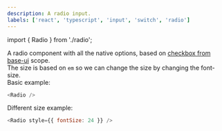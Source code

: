 ```yaml
---
description: A radio input.
labels: ['react', 'typescript', 'input', 'switch', 'radio']
---
```


import { Radio } from './radio';

A radio component with all the native options, based on [checkbox from base-ui](https://bit.dev/teambit/base-ui/input/checkbox/label) scope.  
The size is based on `em` so we can change the size by changing the font-size.   
Basic example:

```js live
<Radio />
```

Different size example:

```js live
<Radio style={{ fontSize: 24 }} />
```
